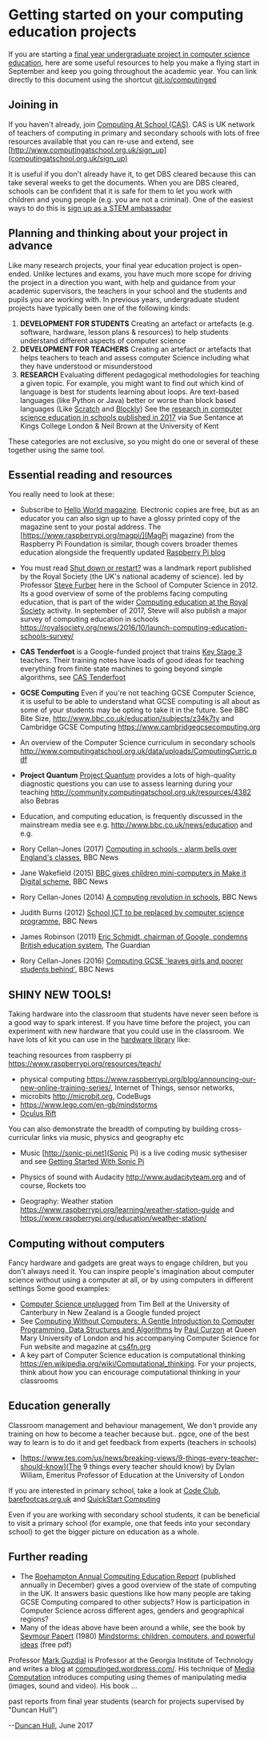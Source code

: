 # Getting started on your computing education projects

If you are starting a [final year undergraduate project in computer science education](https://goo.gl/z9Hs9x), here are some useful resources to help you make a flying start in September and keep you going throughout the academic year. You can link directly to this document using the shortcut [git.io/computinged](http://git.io/computinged)

## Joining in
If you haven't already, join [Computing At School (CAS)](http://www.computingatschool.org.uk). CAS is UK network of teachers of computing in primary and secondary schools with lots of free resources available that you can re-use and extend, see [http://www.computingatschool.org.uk/sign_up](computingatschool.org.uk/sign_up)

It is useful if you don't already have it, to get DBS cleared because this can take several weeks to get the documents. When you are DBS cleared, schools can be confident that it is safe for them to let you work with children and young people (e.g. you are not a criminal). One of the easiest ways to do this is [sign up as a STEM ambassador](https://www.stem.org.uk/stem-ambassadors/ambassadors)


## Planning and thinking about your project in advance

Like many research projects, your final year education project is open-ended. Unlike lectures and exams, you have much more scope for driving the project in a direction you want, with help and guidance from your academic supervisors, the teachers in your school and the students and pupils you are working with. In previous years, undergraduate student projects have typically been one of the following kinds:

1. **DEVELOPMENT FOR STUDENTS** Creating an artefact or artefacts (e.g. software, hardware, lesson plans & resources) to help students understand different aspects of computer science
2. **DEVELOPMENT FOR TEACHERS** Creating an artefact or artefacts that helps teachers to teach and assess computer Science including what they have understood or misunderstood
3. **RESEARCH** Evaluating different pedagogical methodologies for teaching a given topic. For example, you might want to find out which kind of language is best for students learning about loops. Are text-based languages (like Python or Java) better or worse than block based languages (Like [Scratch](https://scratch.mit.edu) and [Blockly](https://developers.google.com/blockly)) See the [ research in computer science education in schools published in 2017](http://community.computingatschool.org.uk/files/8842/original.pptx) via Sue Sentance at Kings College London & Neil Brown at the University of Kent

These categories are not exclusive, so you might do one or several of these together using the same tool.

## Essential reading and resources

You really need to look at these:

* Subscribe to [Hello World magazine](https://helloworld.raspberrypi.org/helloworld). Electronic copies  are free, but as an educator you can also sign up to have a glossy printed copy of the magazine sent to your postal address. The [https://www.raspberrypi.org/magpi/](MagPi magazine) from the Raspberry Pi Foundation is similar,  though covers broader themes education alongside the frequently updated [Raspberry Pi blog](https://www.raspberrypi.org/blog/)

* You must read [Shut down or restart?](https://royalsociety.org/topics-policy/projects/computing-in-schools/report/) was a landmark report published by the Royal Society (the UK's national academy of science).  led by Professor [Steve Furber](https://en.wikipedia.org/wiki/Steve_Furber) here in the School of Computer Science in 2012. Its a good overview of some of the problems facing computing education, that is part of the wider [Computing education at the Royal Society](https://royalsociety.org/topics-policy/projects/computing-education/) activity. In september of 2017, Steve will also publish a major survey of computing education in schools https://royalsociety.org/news/2016/10/launch-computing-education-schools-survey/

* **CAS Tenderfoot** is a Google-funded project that trains [Key Stage 3](https://en.wikipedia.org/wiki/Key_Stage_3) teachers. Their training notes have loads of good ideas for teaching everything from finite state machines to going beyond simple algorithms, see
[CAS Tenderfoot](https://www.computingatschool.org.uk/custom_pages/148-tft-available)

* **GCSE Computing** Even if you're not teaching GCSE Computer Science, it is useful to be able to understand what GCSE computing is all about as some of your students may be opting to take it in the future. See BBC Bite Size, http://www.bbc.co.uk/education/subjects/z34k7ty and Cambridge GCSE Computing https://www.cambridgegcsecomputing.org
* An overview of the Computer Science curriculum in secondary schools http://www.computingatschool.org.uk/data/uploads/ComputingCurric.pdf
* **Project Quantum** [Project Quantum](https://diagnosticquestions.com/Quantum) provides a lots of high-quality diagnostic questions you can use to assess learning during your teaching
http://community.computingatschool.org.uk/resources/4382 also Bebras

* Education, and computing education, is frequently discussed in the mainstream media see e.g. http://www.bbc.co.uk/news/education and e.g.
* Rory Cellan-Jones (2017) [Computing in schools - alarm bells over England's classes](http://www.bbc.co.uk/news/technology-40322796), BBC News
* Jane Wakefield (2015) [BBC gives children mini-computers in Make it Digital scheme](http://www.bbc.co.uk/news/technology-31834927), BBC News
* Rory Cellan-Jones (2014) [A computing revolution in schools](http://www.bbc.co.uk/news/technology-29010511), BBC News
* Judith Burns (2012) [School ICT to be replaced by computer science programme](http://www.bbc.co.uk/news/education-16493929), BBC News
* James Robinson (2011) [Eric Schmidt, chairman of Google, condemns British education system](https://www.theguardian.com/technology/2011/aug/26/eric-schmidt-chairman-google-education), The Guardian
* Rory Cellan-Jones (2016) [Computing GCSE 'leaves girls and poorer students behind'](http://www.bbc.co.uk/news/technology-38364076), BBC News

## SHINY NEW TOOLS!

Taking hardware into the classroom that students have never seen before is a good way to spark interest. If you have time before the project, you can experiment with new hardware that you could use in the classroom. We have lots of kit you can use in the [hardware library](http://studentnet.cs.manchester.ac.uk/ugt/hardware/?view=ug) like:

teaching resources from raspberry pi https://www.raspberrypi.org/resources/teach/

* physical computing https://www.raspberrypi.org/blog/announcing-our-new-online-training-series/,  Internet of Things, sensor networks,
* microbits http://microbit.org, CodeBugs
* https://www.lego.com/en-gb/mindstorms
* [Oculus Rift](https://www.oculus.com)

You can also demonstrate the breadth of computing by building cross-curricular links via music, physics and geography etc

* Music [http://sonic-pi.net](Sonic Pi) is a live coding music sythesiser and see [Getting Started With Sonic Pi](https://www.raspberrypi.org/learning/getting-started-with-sonic-pi/)

* Physics of sound with Audacity http://www.audacityteam.org and of course, Rockets too

* Geography:  Weather station https://www.raspberrypi.org/learning/weather-station-guide and https://www.raspberrypi.org/education/weather-station/


## Computing without computers
Fancy hardware and gadgets are great ways to engage children, but you don't always need it. You can inspire people's imagination about computer science without using a computer at all, or by using computers in different settings Some good examples:

* [Computer Science unplugged](http://csunplugged.org) from Tim Bell at the University of Canterbury in New Zealand is a Google funded project
* See [Computing Without Computers: A Gentle Introduction to Computer Programming, Data Structures and Algorithms](http://www.eecs.qmul.ac.uk/~pc/research/education/puzzles/reading/cwcch13.pdf) by [Paul Curzon](http://www.eecs.qmul.ac.uk/~pc/) at Queen Mary University of London and his accompanying Computer Science for Fun website and magazine at [cs4fn.org](http://www.cs4fn.org)
* A key part of Computer Science education is computational thinking https://en.wikipedia.org/wiki/Computational_thinking. For your projects, think about how you can encourage computational thinking in your classrooms

## Education generally

Classroom management and behaviour management, We don't provide any training on how to become a teacher because but.. pgce, one of the best way to learn is to do it and get feedback from experts (teachers in schools)

* [https://www.tes.com/us/news/breaking-views/9-things-every-teacher-should-know](The 9 things every teacher should know) by Dylan Wiliam, Emeritus Professor of Education at the University of London

If you are interested in primary school, take a look at [Code Club](https://www.codeclub.org.uk), [barefootcas.org.uk]( https://barefootcas.org.uk) and [QuickStart Computing](https://community.computingatschool.org.uk/resources/3042)

Even if you are working with secondary school students, it can be beneficial to visit a primary school (for example, one that feeds into your secondary school) to get the bigger picture on education as a whole.

## Further reading
* The [Roehampton Annual Computing Education Report](https://drive.google.com/file/d/0B1xf_L-jCIzYZmZDbFAzb3BPUEk/view) (published annually in December) gives a good overview of the state of computing in the UK. It answers basic questions like how many people are taking GCSE Computing compared to other subjects? How is participation in Computer Science across different ages, genders and geographical regions?
* Many of the ideas above have been around a while, see the book by [Seymour Papert](https://en.wikipedia.org/wiki/Seymour_Papert) (1980) [Mindstorms: children, computers, and powerful ideas](http://dl.acm.org/citation.cfm?id=1095592)  (free pdf)


Professor [Mark Guzdial](https://en.wikipedia.org/wiki/Mark_Guzdial) is Professor at the Georgia Institute of Technology and writes a blog at [computinged.wordpress.com/](https://computinged.wordpress.com). His technique of [Media Computation](http://coweb.cc.gatech.edu/mediaComp-teach) introduces  computing using themes of manipulating media (images, sound and video). His book ...

past reports from final year students (search for projects supervised by "Duncan Hull")


--[Duncan Hull](http://www.cs.man.ac.uk/~hulld), June 2017
